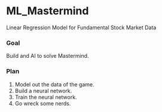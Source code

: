 # ML_Mastermind
Linear Regression Model for Fundamental Stock Market Data

### Goal
Build and AI to solve Mastermind. 

### Plan
1. Model out the data of the game. 
2. Build a neural network. 
3. Train the neural network. 
4. Go wreck some nerds. 